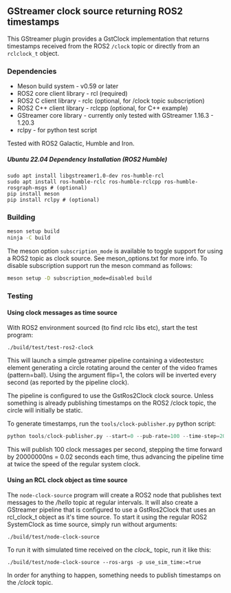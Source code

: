 ## GStreamer clock source returning ROS2 timestamps

This GStreamer plugin provides a GstClock implementation that returns
timestamps received from the ROS2 `/clock` topic or directly from an
`rclclock_t` object.

### Dependencies

* Meson build system - v0.59 or later 
* ROS2 core client library - rcl (required)
* ROS2 C client library - rclc (optional, for /clock topic subscription)
* ROS2 C++ client library - rclcpp (optional, for C++ example)
* GStreamer core library - currently only tested with GStreamer 1.16.3 - 1.20.3
* rclpy - for python test script

Tested with ROS2 Galactic, Humble and Iron.

##### Ubuntu 22.04 Dependency Installation (ROS2 Humble)
```
sudo apt install libgstreamer1.0-dev ros-humble-rcl 
sudo apt install ros-humble-rclc ros-humble-rclcpp ros-humble-rosgraph-msgs # (optional)
pip install meson
pip install rclpy # (optional)
```

### Building

```bash
meson setup build
ninja -C build
```

The meson option `subscription_mode` is available to toggle support for using a ROS2
topic as clock source. See meson_options.txt for more info. To disable subscription support
run the meson command as follows:

```bash
meson setup -D subscription_mode=disabled build
```

### Testing

#### Using clock messages as time source
With ROS2 environment sourced (to find rclc libs etc), start the test program:

```
./build/test/test-ros2-clock
```
This will launch a simple gstreamer pipeline containing a videotestsrc element
generating a circle rotating around the center of the video frames
(pattern=ball). Using the argument flip=1, the colors will be inverted every
second (as reported by the pipeline clock).

The pipeline is configured to use the GstRos2Clock clock source. Unless
something is already publishing timestamps on the ROS2 /clock topic, the circle
will initially be static.

To generate timestamps, run the `tools/clock-publisher.py` python script:

```python
python tools/clock-publisher.py --start=0 --pub-rate=100 --time-step=20000000
```
This will publish 100 clock messages per second, stepping the time forward by
20000000ns = 0.02 seconds each time, thus advancing the pipeline time at twice the
speed of the regular system clock.

#### Using an RCL clock object as time source
The `node-clock-source` program will create a ROS2 node that publishes text messages to the */hello*
topic at regular intervals. It will also create a GStreamer pipeline that is configured to use a
GstRos2Clock that uses an rcl_clock_t object as it's time source. To start it
using the regular ROS2 SystemClock as time source, simply run without arguments:

```
./build/test/node-clock-source
```
To run it with simulated time received on the *clock_* topic, run it like this:
```
./build/test/node-clock-source --ros-args -p use_sim_time:=true
```
In order for anything to happen, something needs to publish timestamps on the */clock* topic.

